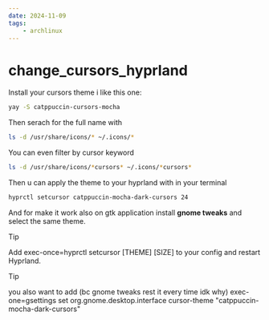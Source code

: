 ```yaml
---
date: 2024-11-09 
tags: 
    - archlinux
---
```


# change_cursors_hyprland

Install your cursors theme i like this one:

```bash
yay -S catppuccin-cursors-mocha
```

Then serach for the full name with

```bash
ls -d /usr/share/icons/* ~/.icons/*
```

You can even filter by cursor keyword
```bash
ls -d /usr/share/icons/*cursors* ~/.icons/*cursors*
```

Then u can apply the theme to your hyprland with in your terminal

```bash
hyprctl setcursor catppuccin-mocha-dark-cursors 24
```

And for make it work also on gtk application install **gnome tweaks** and select
the same theme.

> [!TIP]
> Add exec-once=hyprctl setcursor [THEME] [SIZE] to your config and restart Hyprland.


> [!TIP]
> you also want to add (bc gnome tweaks rest it every time idk why)
exec-one=gsettings set org.gnome.desktop.interface cursor-theme "catppuccin-mocha-dark-cursors"

